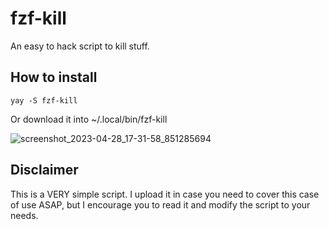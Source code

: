 # fzf-kill
An easy to hack script to kill stuff. 

## How to install

    yay -S fzf-kill

Or download it into ~/.local/bin/fzf-kill

![screenshot_2023-04-28_17-31-58_851285694](https://user-images.githubusercontent.com/3357792/235190707-3bb85f0a-c67f-43df-b2b7-48d9eee11621.png)

## Disclaimer
This is a VERY simple script. I upload it in case you need to cover this case of use ASAP, but I encourage you to read it and modify the script to your needs.
